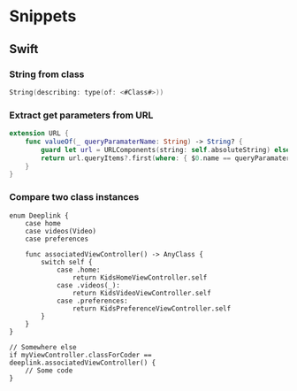 # Snippets

## Swift

### String from class
```swift
String(describing: type(of: <#Class#>))
```

### Extract get parameters from URL

```swift
extension URL {
    func valueOf(_ queryParamaterName: String) -> String? {
        guard let url = URLComponents(string: self.absoluteString) else { return nil }
        return url.queryItems?.first(where: { $0.name == queryParamaterName })?.value
    }
}
```

### Compare two class instances

```
enum Deeplink {
    case home
    case videos(Video)
    case preferences
    
    func associatedViewController() -> AnyClass {
        switch self {
            case .home:
                return KidsHomeViewController.self
            case .videos(_):
                return KidsVideoViewController.self
            case .preferences:
                return KidsPreferenceViewController.self
        }
    }
}

// Somewhere else
if myViewController.classForCoder == deeplink.associatedViewController() {
    // Some code
}
```
